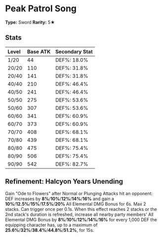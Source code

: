 # Peak Patrol Song

**Type:** Sword
**Rarity:** 5★

## Stats

| Level | Base ATK | Secondary Stat |
| :--- | :--- | :--- |
| 1/20 | 44 | DEF%: 18.0% |
| 20/20 | 110 | DEF%: 31.8% |
| 20/40 | 141 | DEF%: 31.8% |
| 40/40 | 210 | DEF%: 46.4% |
| 40/50 | 241 | DEF%: 46.4% |
| 50/50 | 275 | DEF%: 53.6% |
| 50/60 | 307 | DEF%: 53.6% |
| 60/60 | 341 | DEF%: 60.9% |
| 60/70 | 373 | DEF%: 60.9% |
| 70/70 | 408 | DEF%: 68.1% |
| 70/80 | 439 | DEF%: 68.1% |
| 80/80 | 475 | DEF%: 75.4% |
| 80/90 | 506 | DEF%: 75.4% |
| 90/90 | 542 | DEF%: 82.7% |

## Refinement: Halcyon Years Unending

Gain "Ode to Flowers" after Normal or Plunging Attacks hit an opponent: DEF increases by **8%**/**10%**/**12%**/**14%**/**16%** and gain a **10%**/**12.5%**/**15%**/**17.5%**/**20%** All Elemental DMG Bonus for 6s. Max 2 stacks. Can trigger once per 0.1s. When this effect reaches 2 stacks or the 2nd stack's duration is refreshed, increase all nearby party members' All Elemental DMG Bonus by **8%**/**10%**/**12%**/**14%**/**16%** for every 1,000 DEF the equipping character has, up to a maximum of **25.6%**/**32%**/**38.4%**/**44.8%**/**51.2%**, for 15s.


